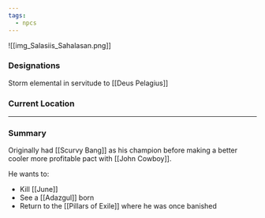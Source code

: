 ```yaml
---
tags:
  - npcs
---
```

![[img_Salasiis_Sahalasan.png]]
### Designations
Storm elemental in servitude to [[Deus Pelagius]]

### Current Location

___
### Summary
Originally had [[Scurvy Bang]] as his champion before making a better cooler more profitable pact with [[John Cowboy]].

He wants to:
- Kill [[June]]
- See a [[Adazgul]] born
- Return to the [[Pillars of Exile]] where he was once banished 

